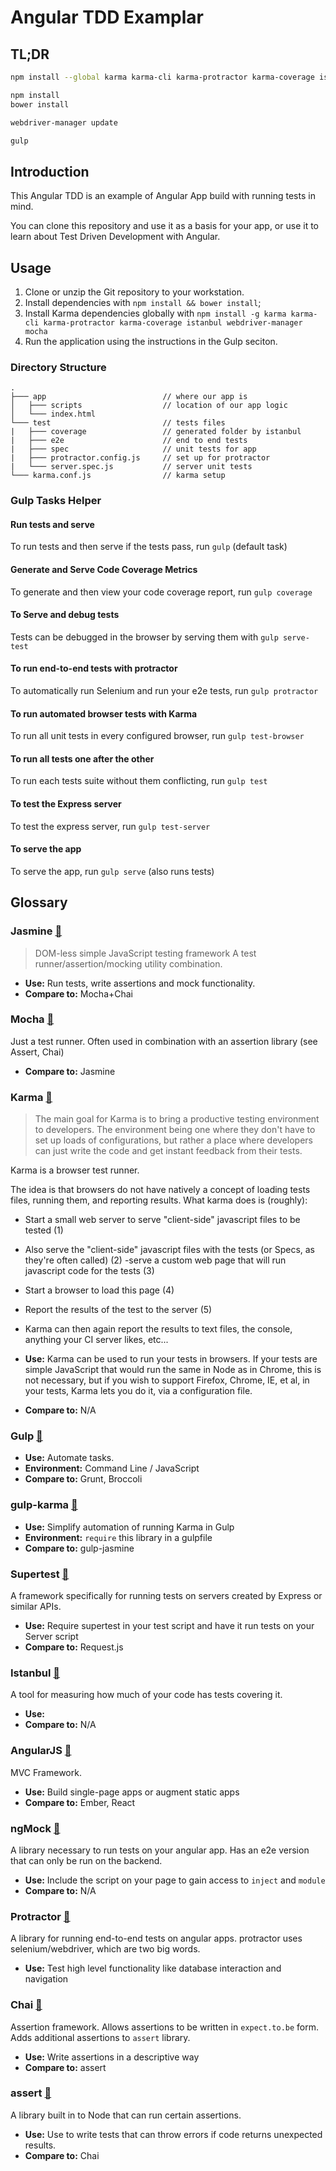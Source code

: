 # Angular TDD Examplar

## TL;DR

```bash
npm install --global karma karma-cli karma-protractor karma-coverage istanbul webdriver-manager mocha

npm install
bower install

webdriver-manager update

gulp
```

## Introduction

This Angular TDD is an example of Angular App build with running tests in mind.

You can clone this repository and use it as a basis for your app, or use it to learn about Test Driven Development with Angular.

## Usage

1. Clone or unzip the Git repository to your workstation.
2. Install dependencies with `npm install && bower install`;
3. Install Karma dependencies globally with `npm install -g karma karma-cli karma-protractor karma-coverage istanbul webdriver-manager mocha`
4. Run the application using the instructions in the Gulp seciton.

### Directory Structure

```
.
├─── app                          // where our app is
│   ├─── scripts                  // location of our app logic
│   └─── index.html
└─── test                         // tests files
|   ├─── coverage                 // generated folder by istanbul
|   ├─── e2e                      // end to end tests
|   ├─── spec                     // unit tests for app
|   ├─── protractor.config.js     // set up for protractor
|   └─── server.spec.js           // server unit tests
└─── karma.conf.js                // karma setup
```

### Gulp Tasks Helper

#### Run tests and serve

To run tests and then serve if the tests pass, run `gulp` (default task)

#### Generate and Serve Code Coverage Metrics

To generate and then view your code coverage report, run `gulp coverage`

#### To Serve and debug tests

Tests can be debugged in the browser by serving them with `gulp serve-test`

#### To run end-to-end tests with protractor

To automatically run Selenium and run your e2e tests, run `gulp protractor`

#### To run automated browser tests with Karma

To run all unit tests in every configured browser, run `gulp test-browser`

#### To run all tests one after the other

To run each tests suite without them conflicting, run `gulp test`

#### To test the Express server

To test the express server, run `gulp test-server`

#### To serve the app

To serve the app, run `gulp serve` (also runs tests)

## Glossary

### Jasmine [:link:](http://jasmine.github.io/)

> DOM-less simple JavaScript testing framework A test runner/assertion/mocking utility combination.

- **Use:** Run tests, write assertions and mock functionality.
- **Compare to:** Mocha+Chai

### Mocha [:link:](https://mochajs.org/)

Just a test runner. Often used in combination with an assertion library (see Assert, Chai)

- **Compare to:** Jasmine

### Karma [:link:](https://karma-runner.github.io/)

> The main goal for Karma is to bring a productive testing environment to developers. The environment being one where they don't have to set up loads of configurations, but rather a place where developers can just write the code and get instant feedback from their tests.

Karma is a browser test runner.

The idea is that browsers do not have natively a concept of loading tests files, running them, and reporting results. What karma does is (roughly):

- Start a small web server to serve "client-side" javascript files to be tested (1)
- Also serve the "client-side" javascript files with the tests (or Specs, as they're often called) (2) -serve a custom web page that will run javascript code for the tests (3)
- Start a browser to load this page (4)
- Report the results of the test to the server (5)
- Karma can then again report the results to text files, the console, anything your CI server likes, etc...

- **Use:** Karma can be used to run your tests in browsers. If your tests are simple JavaScript that would run the same in Node as in Chrome, this is not necessary, but if you wish to support Firefox, Chrome, IE, et al, in your tests, Karma lets you do it, via a configuration file.
- **Compare to:** N/A

### Gulp [:link:](http://gulpjs.com/)

- **Use:** Automate tasks.
- **Environment:** Command Line / JavaScript
- **Compare to:** Grunt, Broccoli

### gulp-karma [:link:](https://github.com/karma-runner/gulp-karma)

- **Use:** Simplify automation of running Karma in Gulp
- **Environment:** `require` this library in a gulpfile
- **Compare to:** gulp-jasmine

### Supertest [:link:](https://www.npmjs.com/package/supertest)

A framework specifically for running tests on servers created by Express or similar APIs.

- **Use:** Require supertest in your test script and have it run tests on your Server script
- **Compare to:** Request.js

### Istanbul [:link:](http://gotwarlost.github.io/istanbul/)

A tool for measuring how much of your code has tests covering it.

- **Use:**
- **Compare to:** N/A

### AngularJS [:link:](https://angularjs.org/)

MVC Framework.

- **Use:** Build single-page apps or augment static apps
- **Compare to:** Ember, React

### ngMock [:link:](https://docs.angularjs.org/api/ngMock)

A library necessary to run tests on your angular app. Has an e2e version that can only be run on the backend.

- **Use:** Include the script on your page to gain access to `inject` and `module`
- **Compare to:** N/A

### Protractor [:link:](http://www.protractortest.org/#/)

A library for running end-to-end tests on angular apps. protractor uses selenium/webdriver, which are two big words.

- **Use:** Test high level functionality like database interaction and navigation

### Chai [:link:](http://chaijs.com/)

Assertion framework. Allows assertions to be written in `expect.to.be` form. Adds additional assertions to `assert` library.

- **Use:** Write assertions in a descriptive way
- **Compare to:** assert

### assert [:link:](https://github.com/defunctzombie/commonjs-assert)

A library built in to Node that can run certain assertions.

- **Use:** Use to write tests that can throw errors if code returns unexpected results.
- **Compare to:** Chai
